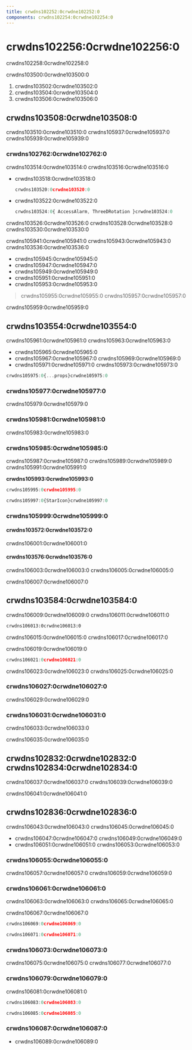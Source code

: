 ```yaml
---
title: crwdns102252:0crwdne102252:0
components: crwdns102254:0crwdne102254:0
---
```


# crwdns102256:0crwdne102256:0

<p class="description">crwdns102258:0crwdne102258:0</p>

crwdns103500:0crwdne103500:0

1. crwdns103502:0crwdne103502:0
1. crwdns103504:0crwdne103504:0
1. crwdns103506:0crwdne103506:0

## crwdns103508:0crwdne103508:0

crwdns103510:0crwdne103510:0 crwdns105937:0crwdne105937:0 crwdns105939:0crwdne105939:0

### crwdns102762:0crwdne102762:0

crwdns103514:0crwdne103514:0 crwdns103516:0crwdne103516:0

- crwdns103518:0crwdne103518:0

  ```jsx
  crwdns103520:0crwdne103520:0
  ```

- crwdns103522:0crwdne103522:0

  ```jsx
  crwdns103524:0{ AccessAlarm, ThreeDRotation }crwdne103524:0
  ```

crwdns103526:0crwdne103526:0 crwdns103528:0crwdne103528:0 crwdns103530:0crwdne103530:0

crwdns105941:0crwdne105941:0 crwdns105943:0crwdne105943:0 crwdns103536:0crwdne103536:0

- crwdns105945:0crwdne105945:0
- crwdns105947:0crwdne105947:0
- crwdns105949:0crwdne105949:0
- crwdns105951:0crwdne105951:0
- crwdns105953:0crwdne105953:0

> crwdns105955:0crwdne105955:0 crwdns105957:0crwdne105957:0

crwdns105959:0crwdne105959:0

## crwdns103554:0crwdne103554:0

crwdns105961:0crwdne105961:0 crwdns105963:0crwdne105963:0

- crwdns105965:0crwdne105965:0
- crwdns105967:0crwdne105967:0 crwdns105969:0crwdne105969:0
- crwdns105971:0crwdne105971:0 crwdns105973:0crwdne105973:0

```jsx
crwdns105975:0{...props}crwdne105975:0
```

### crwdns105977:0crwdne105977:0

crwdns105979:0crwdne105979:0

### crwdns105981:0crwdne105981:0

crwdns105983:0crwdne105983:0

### crwdns105985:0crwdne105985:0

crwdns105987:0crwdne105987:0 crwdns105989:0crwdne105989:0 crwdns105991:0crwdne105991:0

**crwdns105993:0crwdne105993:0**
```js
crwdns105995:0crwdne105995:0
```

```jsx
crwdns105997:0{StarIcon}crwdne105997:0
```

### crwdns105999:0crwdne105999:0

#### crwdns103572:0crwdne103572:0

crwdns106001:0crwdne106001:0

#### crwdns103576:0crwdne103576:0

crwdns106003:0crwdne106003:0 crwdns106005:0crwdne106005:0

crwdns106007:0crwdne106007:0

## crwdns103584:0crwdne103584:0

crwdns106009:0crwdne106009:0 crwdns106011:0crwdne106011:0

```html
crwdns106013:0crwdne106013:0
```

crwdns106015:0crwdne106015:0 crwdns106017:0crwdne106017:0

crwdns106019:0crwdne106019:0

```jsx
crwdns106021:0crwdne106021:0
```

crwdns106023:0crwdne106023:0 crwdns106025:0crwdne106025:0

### crwdns106027:0crwdne106027:0

crwdns106029:0crwdne106029:0

### crwdns106031:0crwdne106031:0

crwdns106033:0crwdne106033:0

crwdns106035:0crwdne106035:0

## crwdns102832:0crwdne102832:0 crwdns102834:0crwdne102834:0

crwdns106037:0crwdne106037:0 crwdns106039:0crwdne106039:0

crwdns106041:0crwdne106041:0

## crwdns102836:0crwdne102836:0

crwdns106043:0crwdne106043:0 crwdns106045:0crwdne106045:0
- crwdns106047:0crwdne106047:0 crwdns106049:0crwdne106049:0
- crwdns106051:0crwdne106051:0 crwdns106053:0crwdne106053:0

### crwdns106055:0crwdne106055:0

crwdns106057:0crwdne106057:0 crwdns106059:0crwdne106059:0

### crwdns106061:0crwdne106061:0

crwdns106063:0crwdne106063:0 crwdns106065:0crwdne106065:0

crwdns106067:0crwdne106067:0

```jsx
crwdns106069:0crwdne106069:0

crwdns106071:0crwdne106071:0
```

### crwdns106073:0crwdne106073:0

crwdns106075:0crwdne106075:0 crwdns106077:0crwdne106077:0

### crwdns106079:0crwdne106079:0

crwdns106081:0crwdne106081:0

```jsx
crwdns106083:0crwdne106083:0

crwdns106085:0crwdne106085:0
```

### crwdns106087:0crwdne106087:0

- crwdns106089:0crwdne106089:0
